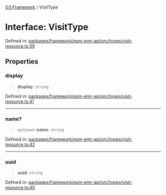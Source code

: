 [O3 Framework](../API.md) / VisitType

# Interface: VisitType

Defined in: [packages/framework/esm-emr-api/src/types/visit-resource.ts:39](https://github.com/openmrs/openmrs-esm-core/blob/18d2874f03a33a6ab8295af0e87ac97fdd150718/packages/framework/esm-emr-api/src/types/visit-resource.ts#L39)

## Properties

### display

> **display**: `string`

Defined in: [packages/framework/esm-emr-api/src/types/visit-resource.ts:41](https://github.com/openmrs/openmrs-esm-core/blob/18d2874f03a33a6ab8295af0e87ac97fdd150718/packages/framework/esm-emr-api/src/types/visit-resource.ts#L41)

***

### name?

> `optional` **name**: `string`

Defined in: [packages/framework/esm-emr-api/src/types/visit-resource.ts:42](https://github.com/openmrs/openmrs-esm-core/blob/18d2874f03a33a6ab8295af0e87ac97fdd150718/packages/framework/esm-emr-api/src/types/visit-resource.ts#L42)

***

### uuid

> **uuid**: `string`

Defined in: [packages/framework/esm-emr-api/src/types/visit-resource.ts:40](https://github.com/openmrs/openmrs-esm-core/blob/18d2874f03a33a6ab8295af0e87ac97fdd150718/packages/framework/esm-emr-api/src/types/visit-resource.ts#L40)
